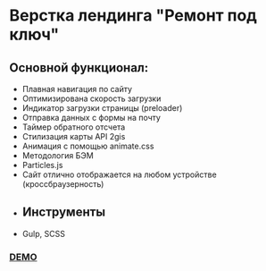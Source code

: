 # Верстка лендинга "Ремонт под ключ"

## Основной функционал:
- Плавная навигация по сайту
- Оптимизирована скорость загрузки
- Индикатор загрузки страницы (preloader)
- Отправка данных с формы на почту
- Таймер обратного отсчета
- Стилизация карты API 2gis
- Анимация с помощью animate.css
- Методология БЭМ
- Particles.js
- Сайт отлично отображается на любом устройстве (кроссбраузерность)
- ## Инструменты 
- Gulp, SCSS

[<h3> DEMO </h3>](https://sheyhmansur.github.io/safort/)
